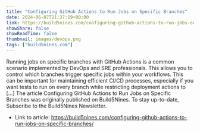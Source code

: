 ```yaml
---
title: "Configuring GitHub Actions to Run Jobs on Specific Branches"
date: 2024-06-07T21:37:19+00:00
link: https://build5nines.com/configuring-github-actions-to-run-jobs-on-specific-branches/
showShare: false
showReadTime: false
thumbnail: images/devops.png
tags: ["build5nines.com"]
---
```

Running jobs on specific branches with GitHub Actions is a common scenario implemented by DevOps and SRE professionals. This allows you to control which branches trigger specific jobs within your workflows. This can be important for maintaining efficient CI/CD processes, especially if you want tests to run on every branch while restricting deployment actions to […]
The article Configuring GitHub Actions to Run Jobs on Specific Branches was originally published on Build5Nines. To stay up-to-date, Subscribe to the Build5Nines Newsletter.

- Link to article: https://build5nines.com/configuring-github-actions-to-run-jobs-on-specific-branches/